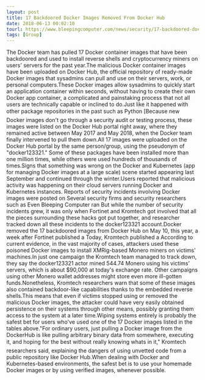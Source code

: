 ```yaml
---
layout: post
title: 17 Backdoored Docker Images Removed From Docker Hub
date: 2018-06-13 00:02:10
tourl: https://www.bleepingcomputer.com/news/security/17-backdoored-docker-images-removed-from-docker-hub/
tags: [Group]
---
```

The Docker team has pulled 17 Docker container images that have been backdoored and used to install reverse shells and cryptocurrency miners on users' servers for the past year.The malicious Docker container images have been uploaded on Docker Hub, the official repository of ready-made Docker images that sysadmins can pull and use on their servers, work, or personal computers.These Docker images allow sysadmins to quickly start an application container within seconds, without having to create their own Docker app container, a complicated and painstaking process that not all users are technically capable or inclined to do.Just like it happened with other package repositories in the past such as Python [Because new Docker images don't go through a security audit or testing process, these images were listed on the Docker Hub portal right away, where they remained active between May 2017 and May 2018, when the Docker team finally intervened to pull them down.All 17 images were uploaded on the Docker Hub portal by the same person/group, using the pseudonym of "docker123321." Some of these packages have been installed more than one million times, while others were used hundreds of thousands of times.Signs that something was wrong on the Docker and Kubernetes (app for managing Docker images at a large scale) scene started appearing last September and continued through the winter.Users reported that malicious activity was happening on their cloud servers running Docker and Kubernetes instances. Reports of security incidents involving Docker images were posted on Several security firms and security researchers such as Even Bleeping Computer ran But while the number of security incidents grew, it was only when Fortinet and Kromtech got involved that all the pieces surrounding these hacks got put together, and researcher tracked down all these incidents to the docker123321 account.Docker removed the 17 backdoored images from Docker Hub on May 10, this year, a week after Fortinet published a Today, Kromtech published a According to current evidence, in the vast majority of cases, attackers used these poisoned Docker images to install XMRig-based Monero miners on victims' machines.In just one campaign the Kromtech team managed to track down, they say the docker123321 actor mined 544.74 Monero using his victims' servers, which is about $90,000 at today's exchange rate. Other campaigns using other Monero wallet addresses might store even more ill-gotten funds.Nonetheless, Kromtech researchers warn that some of these images also contained backdoor-like capabilities thanks to the embedded reverse shells.This means that even if victims stopped using or removed the malicious Docker images, the attacker could have very easily obtained persistence on their systems through other means, possibly granting them access to the system at a later time.Wiping systems entirely is probably the safest bet for users who've used one of the 17 Docker images listed in the tables above."For ordinary users, just pulling a Docker image from the DockerHub is like pulling arbitrary binary data from somewhere, executing it, and hoping for the best without really knowing whats in it," Kromtech researchers said, explaining the dangers of using unvetted code from a public repository like Docker Hub.When dealing with Docker and Kubernetes-based environments, the safest bet is to use your homemade Docker images or by using verified images, whenever possible.
